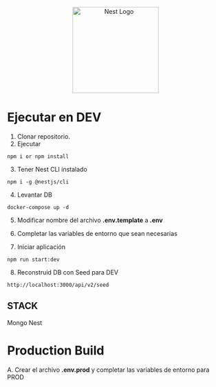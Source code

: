 <p align="center">
  <a href="http://nestjs.com/" target="blank"><img src="https://nestjs.com/img/logo-small.svg" width="200" alt="Nest Logo" /></a>
</p>

# Ejecutar en DEV
1. Clonar repositorio.
2. Ejecutar 
``` 
npm i or npm install
```

3. Tener Nest CLI instalado
```
npm i -g @nestjs/cli
```

4. Levantar DB
```
docker-compose up -d
```

5. Modificar nombre del archivo __.env.template__ a __.env__

6. Completar las variables de entorno que sean necesarias

7. Iniciar aplicación 
```
npm run start:dev
```

8. Reconstruid DB con Seed para DEV
```
http://localhost:3000/api/v2/seed
```

## STACK
Mongo
Nest

# Production Build
A. Crear el archivo __.env.prod__ y completar las variables de entorno para PROD